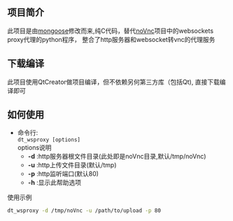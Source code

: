 ## 项目简介
此项目是由[mongoose](https://www.cesanta.com)修改而来,纯C代码，替代[noVnc](https://novnc.com)项目中的websockets proxy代理的python程序，
整合了http服务器和websocket转vnc的代理服务

## 下载编译
此项目使用QtCreator做项目编译，但不依赖另何第三方库（包括Qt), 直接下载编译即可

## 如何使用
- 命令行:  
`dt_wsproxy [options]`  
 options说明
	- **-d** :http服务器根文件目录(此处即是noVnc目录,默认/tmp/noVnc)
	- **-u** :http上传文件目录(默认/tmp)
	- **-p** :http监听端口(默认80)
	- **-h** :显示此帮助选项

 使用示例  
```sh
dt_wsproxy -d /tmp/noVnc -u /path/to/upload -p 80
```




